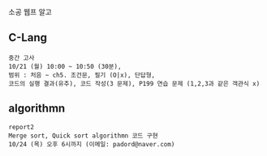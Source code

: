 
소공
웹프
알고
## C-Lang
```text
중간 고사
10/21 (월) 10:00 ~ 10:50 (30분),
범위 : 처음 ~ ch5. 조건문, 필기 (O|x), 단답형,
코드의 실행 결과(유추), 코드 작성(3 문제), P199 연습 문제 (1,2,3과 같은 객관식 x)
```
## algorithmn 
```text
report2
Merge sort, Quick sort algorithmn 코드 구현
10/24 (목) 오후 6시까지 (이메일: padord@naver.com) 
```
